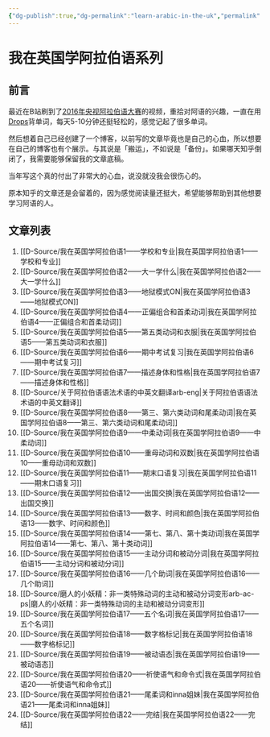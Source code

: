 ```yaml
---
{"dg-publish":true,"dg-permalink":"learn-arabic-in-the-uk","permalink":"/learn-arabic-in-the-uk/","created":"2024-01-28T21:06:56.724+08:00"}
---
```


# 我在英国学阿拉伯语系列

## 前言
最近在B站刷到了[2016年央视阿拉伯语大赛](https://www.bilibili.com/video/BV1334y1V7kz)的视频，重拾对阿语的兴趣，一直在用[Drops](https://languagedrops.com/)背单词，每天5-10分钟还挺轻松的，感觉记起了很多单词。

然后想着自己已经创建了一个博客，以前写的文章毕竟也是自己的心血，所以想要在自己的博客也有个展示。与其说是「搬运」，不如说是「备份」。如果哪天知乎倒闭了，我需要能够保留我的文章底稿。

当年写这个真的付出了非常大的心血，说没就没我会很伤心的。

原本知乎的文章还是会留着的，因为感觉阅读量还挺大，希望能够帮助到其他想要学习阿语的人。

## 文章列表

1.  [[D-Source/我在英国学阿拉伯语1——学校和专业\|我在英国学阿拉伯语1——学校和专业]]
2. [[D-Source/我在英国学阿拉伯语2——大一学什么\|我在英国学阿拉伯语2——大一学什么]]
3. [[D-Source/我在英国学阿拉伯语3——地狱模式ON\|我在英国学阿拉伯语3——地狱模式ON]]
4. [[D-Source/我在英国学阿拉伯语4——正偏组合和首柔动词\|我在英国学阿拉伯语4——正偏组合和首柔动词]]
5. [[D-Source/我在英国学阿拉伯语5——第五类动词和衣服\|我在英国学阿拉伯语5——第五类动词和衣服]]
6. [[D-Source/我在英国学阿拉伯语6——期中考试复习\|我在英国学阿拉伯语6——期中考试复习]]
7. [[D-Source/我在英国学阿拉伯语7——描述身体和性格\|我在英国学阿拉伯语7——描述身体和性格]]
8. [[D-Source/关于阿拉伯语语法术语的中英文翻译arb-eng\|关于阿拉伯语语法术语的中英文翻译]]
9. [[D-Source/我在英国学阿拉伯语8——第三、第六类动词和尾柔动词\|我在英国学阿拉伯语8——第三、第六类动词和尾柔动词]]
10. [[D-Source/我在英国学阿拉伯语9——中柔动词\|我在英国学阿拉伯语9——中柔动词]]
11. [[D-Source/我在英国学阿拉伯语10——重母动词和双数\|我在英国学阿拉伯语10——重母动词和双数]]
12. [[D-Source/我在英国学阿拉伯语11——期末口语复习\|我在英国学阿拉伯语11——期末口语复习]]
13. [[D-Source/我在英国学阿拉伯语12——出国交换\|我在英国学阿拉伯语12——出国交换]]
14. [[D-Source/我在英国学阿拉伯语13——数字、时间和颜色\|我在英国学阿拉伯语13——数字、时间和颜色]]
15. [[D-Source/我在英国学阿拉伯语14——第七、第八、第十类动词\|我在英国学阿拉伯语14——第七、第八、第十类动词]]
16. [[D-Source/我在英国学阿拉伯语15——主动分词和被动分词\|我在英国学阿拉伯语15——主动分词和被动分词]]
17. [[D-Source/我在英国学阿拉伯语16——几个助词\|我在英国学阿拉伯语16——几个助词]]
18. [[D-Source/磨人的小妖精：非一类特殊动词的主动和被动分词变形arb-ac-ps\|磨人的小妖精：非一类特殊动词的主动和被动分词变形]]
19. [[D-Source/我在英国学阿拉伯语17——五个名词\|我在英国学阿拉伯语17——五个名词]]
20. [[D-Source/我在英国学阿拉伯语18——数字格标记\|我在英国学阿拉伯语18——数字格标记]]
21. [[D-Source/我在英国学阿拉伯语19——被动语态\|我在英国学阿拉伯语19——被动语态]]
22. [[D-Source/我在英国学阿拉伯语20——祈使语气和命令式\|我在英国学阿拉伯语20——祈使语气和命令式]]
23. [[D-Source/我在英国学阿拉伯语21——尾柔词和inna姐妹\|我在英国学阿拉伯语21——尾柔词和inna姐妹]]
24. [[D-Source/我在英国学阿拉伯语22——完结\|我在英国学阿拉伯语22——完结]]
